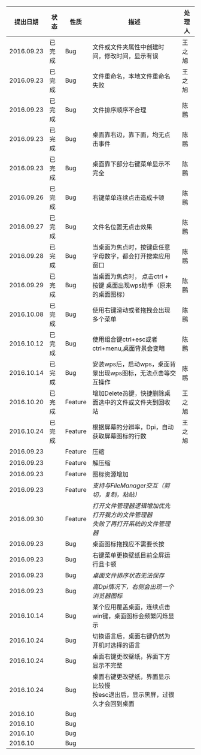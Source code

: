 |提出日期|状态|性质|描述|处理人|
|----|----|----|----|----|
|2016.09.23|已完成|Bug|文件或文件夹属性中创建时间，修改时间，显示有误|王之旭|
|2016.09.23|已完成|Bug|文件重命名，本地文件重命名失败|王之旭|
|2016.09.23|已完成|Bug|文件排序顺序不合理|陈鹏|
|2016.09.23|已完成|Bug|桌面靠右边，靠下面，均无点击事件|陈鹏|
|2016.09.23|已完成|Bug|桌面靠下部分右键菜单显示不完全|陈鹏|
|2016.09.26|已完成|Bug|右键菜单连续点击造成卡顿|陈鹏|
|2016.09.27|已完成|Bug|文件名位置无点击效果|陈鹏|
|2016.09.28|已完成|Bug|当桌面为焦点时，按键盘任意字母数字，都会打开搜索应用窗口|陈鹏|
|2016.09.29|已完成|Bug|当桌面为焦点时， 点击ctrl + 按键 桌面出现wps助手（原来的桌面图标）|陈鹏|
|2016.10.08|已完成|Bug|使用右键滑动或者拖拽会出现多个菜单|陈鹏|
|2016.10.12|已完成|Bug|使用组合键ctrl+esc或者ctrl+menu,桌面背景会变暗|陈鹏|
|2016.10.14|已完成|Bug|安装wps后，启动wps，桌面背景出现wps图标，无法点击等交互操作|陈鹏|
|2016.10.20|已完成|Feature|增加Delete热键，快捷删除桌面选中的文件或文件夹到回收站|王之旭|
|2016.10.24|已完成|Feature|根据屏幕的分辨率，Dpi，自动获取屏幕图标的行数|王之旭|
|2016.09.23||Feature|压缩||
|2016.09.23||Feature|解压缩||
|2016.09.23||Feature|图标资源增加||
|2016.09.23||Feature|*支持与FileManager交互（剪切，复制，粘贴）*||
|2016.09.30||Feature|*打开文件管理器逻辑增加优先打开我方的文件管理器<br />失败了再打开系统的文件管理器*||
|2016.09.23||Bug|桌面图标拖拽应不需要长按||
|2016.09.23||Bug|右键菜单更换壁纸目前全屏运行且卡顿||
|2016.09.23||Bug|*桌面文件排序状态无法保存*||
|2016.09.23||Bug|*高Dpi情况下，右侧会出现一个浏览器图标*||
|2016.10.14||Bug|某个应用覆盖桌面，连续点击win键，桌面图标会频繁闪烁显示||
|2016.10.24||Bug|切换语言后，桌面右键仍然为开机时选择的语言||
|2016.10.24||Bug|桌面右键更改壁纸，界面下方显示不完整||
|2016.10.24||Bug|桌面右键更改壁纸，界面显示比较慢<br />按esc退出后，显示黑屏，过很久才会回到桌面||
|2016.10||Bug|||
|2016.10||Bug|||
|2016.10||Bug|||
|2016.10||Bug|||



